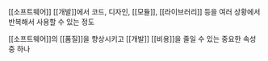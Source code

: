 [[소프트웨어]] [[개발]]에서 코드, 디자인, [[모듈]], [[라이브러리]] 등을 여러 상황에서 반복해서 사용할 수 있는 정도

[[소프트웨어]]의 [[품질]]을 향상시키고 [[개발]] [[비용]]을 줄일 수 있는 중요한 속성 중 하나